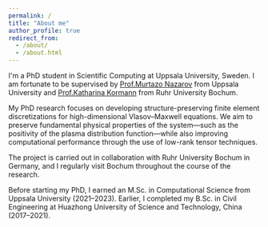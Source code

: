 ```yaml
---
permalink: /
title: "About me"
author_profile: true
redirect_from: 
  - /about/
  - /about.html
---
```


I'm a PhD student in Scientific Computing at Uppsala University, Sweden. I am fortunate to be supervised by [Prof.Murtazo Nazarov](https://www.uu.se/kontakt-och-organisation/personal?query=N14-1561) from Uppsala University and [Prof.Katharina Kormann](https://math.ruhr-uni-bochum.de/en/faculty/professorships/numerics/kormann-group/team/prof-dr-katharina-kormann/) from Ruhr University Bo­chum.

My PhD research focuses on developing structure-preserving finite element discretizations for high-dimensional Vlasov–Maxwell equations. We aim to preserve fundamental physical properties of the system—such as the positivity of the plasma distribution function—while also improving computational performance through the use of low-rank tensor techniques.

The project is carried out in collaboration with Ruhr University Bochum in Germany, and I regularly visit Bochum throughout the course of the research.

Before starting my PhD, I earned an M.Sc. in Computational Science from Uppsala University (2021–2023). Earlier, I completed my B.Sc. in Civil Engineering at Huazhong University of Science and Technology, China (2017–2021).


